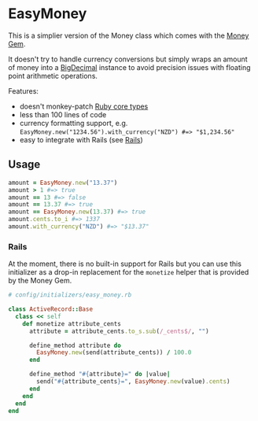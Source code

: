 # EasyMoney

This is a simplier version of the Money class which comes with the [Money Gem](https://github.com/RubyMoney/money).

It doesn't try to handle currency conversions but simply wraps an amount of money into a [BigDecimal](http://www.ruby-doc.org/stdlib-2.0/libdoc/bigdecimal/rdoc/BigDecimal.html) instance to avoid precision issues with floating point arithmetic operations.

Features:

- doesn't monkey-patch [Ruby core types](https://github.com/RubyMoney/money/blob/master/lib/money/core_extensions.rb)
- less than 100 lines of code
- currency formatting support, e.g. `EasyMoney.new("1234.56").with_currency("NZD") #=> "$1,234.56"`
- easy to integrate with Rails (see [Rails](#rails))

## Usage

```ruby
amount = EasyMoney.new("13.37")
amount > 1 #=> true
amount == 13 #=> false
amount == 13.37 #=> true
amount == EasyMoney.new(13.37) #=> true
amount.cents.to_i #=> 1337
amount.with_currency("NZD") #=> "$13.37"
```

### Rails

At the moment, there is no built-in support for Rails but you can use this initializer as a drop-in
replacement for the `monetize` helper that is provided by the Money Gem.

```ruby
# config/initializers/easy_money.rb

class ActiveRecord::Base
  class << self
    def monetize attribute_cents
      attribute = attribute_cents.to_s.sub(/_cents$/, "")

      define_method attribute do
        EasyMoney.new(send(attribute_cents)) / 100.0
      end

      define_method "#{attribute}=" do |value|
        send("#{attribute_cents}=", EasyMoney.new(value).cents)
      end
    end
  end
end
```


